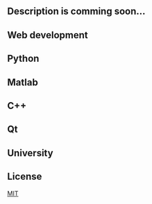 ## Description is comming soon...

## Web development

## Python

## Matlab

## C++

## Qt

## University




## License
 [MIT](/LICENSE)

